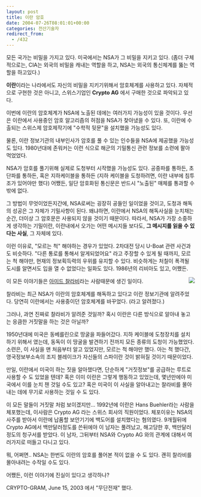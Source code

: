 ```yaml
---
layout: post
title: 이란 암호
date: 2004-07-26T08:01:01+00:00
categories: 전산기술자
redirect_from:
  - /432
---
```


모든 국가는 비밀을 가지고 있다. 미국에서는 NSA가 그 비밀을 지키고 있다. (좀더 구체적으로는, CIA는 외국의 비밀을 캐내는 역할을 하고, NSA는 외국의 통신체계를 뚫는 역할을 하고있다.)

<strong>이란</strong>이라는 나라에서도 자신의 비밀을 지키기위해서 암호체계를 사용하고 있다. 자체적으로 구현한 것은 아니고, 스위스기업인 <strong>Crypto AG</strong> 에서 구매한 것으로 파악되고 있다.

이번에 이란의 암호체계가 NSA에 노출된 데에는 여러가지 가능성이 있을 것이다. 우선은 이란에서 사용중인 암호 알고리즘의 허점을 NSA가 찾아냈을 수 있다. 또, 이란에 수출되는 스위스제 암호제작기에 "수학적 뒷문"을 설치했을 가능성도 있다.

물론, 이란 정보기관의 내부인사가 암호를 풀 수 있는 인수들을 NSA에 제공했을 가능성도 있다. 1980년대에 존워커는 이런 식으로 해군의 기밀통신 관련 정보를 소련에 팔아먹었었다.

NSA가 암호를 풀기위해 실제로 도청부터 시작했을 가능성도 있다. 공중파를 통하든, 초단파를 통하든, 혹은 지하케이블을 통하든 (지하 케이블을 도청하려면, 이란 내부에 침투조가 있어야만 했다) 어쨌든, 일단 암호화된 통신문은 반드시 "노출된" 매체를 통과할 수 밖에 없다.

그 방법이 무엇이었든지간에, NSA로써는 굉장히 공들인 일이었을 것이고, 도청과 해독의 성공은 그 자체가 기밀사항이 된다. 왜냐하면, 이란에서 NSA의 해독사실을 눈치채는 순간, 더이상 그 암호문은 사용되지 않을 것이기 때문이다. 따라서, NSA가 가장 소중하게 생각하는 기밀이란, 이란내에서 오가는 어떤 메시지들 보다도, <strong>그 메시지를 읽을 수 있다는 사실</strong>, 그 자체에 있다.

이런 이유로, "모르는 척" 해야하는 경우가 있었다. 2차대전 당시 U-Boat 관련 사건과도 비슷하다. "다른 통로를 통해서 알게되었어요" 라고 주장할 수 있게 될 때까지, 모르는 척 해야만, 현재의 정보획득력의 우위를 유지할 수 있다. 비슷하게는 처칠이 폭격될 도시를 알면서도 입을 열 수 없었다는 일화도 있다. 1986년의 리비아도 있고, 어쨌든.

<img src="http://www.mediatoday.co.kr/news/photo/28734-2-25236.jpg" align="right" />이 모든 이야기들은 <a href="http://www.mediatoday.co.kr/news/read.php?idxno=28734" target="bb">아미드 찰라비</a>라는 사람때문에 생긴 일이다.

찰라비는 최근 NSA가 이란의 암호체계를 해독하고 있다고 이란 정보기관에 알려주었다. 당연히 이란에서는 사용중이던 암호체계를 바꾸었다. (라고 알려졌다.)

그러나, 과연 진짜로 찰라비가 알려준 것일까? 혹시 이란은 다른 방식으로 알아내 놓고는 응큼한 거짓말을 하는 것은 아닐까?

1950년대에 미국은 동베를린으로 땅굴을 파들어갔다. 지하 케이블에 도청장치를 설치하기 위해서 였는데, 동독이 이 땅굴을 발견하기 전까지 모든 종류의 도청이 가능했었다. 소련은, 이 사실을 맨 처음부터 알고 있었지만, 모르는 척 해야만 했다. 아는 척 했다간, 영국정보부소속의 조지 블레이크가 자신들의 스파이란 것이 밝혀질 것이기 때문이었다.

만일, 이란에서 미국이 하는 짓을 알아챘다면, 단순하게 "거짓정보"를 공급하는 루트로 사용할 수 도 있었을 텐데? 혹은 이미 이란은 그렇게 행동하고 있었는데, 몇년만에야 미국에서 이를 눈치 챈 것일 수도 있고? 혹은 미국이 이 사실을 알아내고는 찰라비를 몰아내는 데에 무기로 사용하는 것일 수 도 있다.

이 모든 말들이 거짓말 처럼 보이겠지만... 1992년에 이란은 Hans Buehler라는 사람을 체포했는데, 이사람은 Crypto AG 라는 스위스 회사의 직원이었다. 체포이유는 NSA의 사주를 받아서 이란에 납품할 보안기기에 백도어를 설치했다는 혐의였다. 9개월뒤에 Crypto AG에서 백만달러정도를 쓴뒤에야 이 남자는 풀려났고, 해고당한 후, 백만달러 정도의 청구서를 받았다. 이 남자, 그뒤부터 NSA와 Crypto AG 와의 관계에 대해서 여러가지로 떠들고 다니고 있다.

뭐, 어쩌면.. NSA는 한번도 이란의 암호를 풀어본 적이 없을 수 도 있다. 괜히 찰라비를 몰아내려는 수작일 수도 있다.

어쨌든, 이런 이야기에 진실이 있다고 생각하나?

CRYPTO-GRAM, June 15, 2003 에서 "무단전재" 했다.
